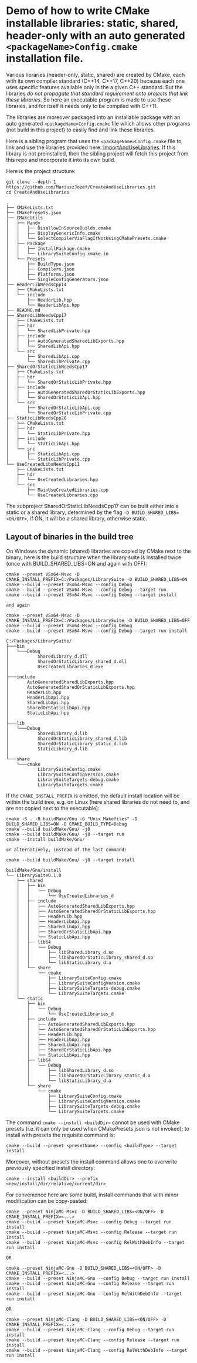 # Demo of how to write CMake installable libraries: static, shared, header-only with an auto generated `<packageName>Config.cmake` installation file.

Various libraries (header-only, static, shared) are created by CMake, each with its own compiler standard (C++14, C++17, C++20) because each one uses specific features available only in the a given C++ standard. But the libraries *do not propagate that standard requirement onto projects that link these libraries*. So here an executable program is made to use these libraries, and for itself it needs only to be compiled with C++11. 

The libraries are moreover packaged into an installable package with an auto generated `<packageName>Config.cmake` file which allows other programs (not build in this project) to easily find and link these libraries.

Here is a sibling program that uses the `<packageName>Config.cmake` file to link and use the libraries provided here: [ImportAndUseLibraries](https://github.com/MariuszJozef/ImportAndUseLibraries.git). If this library is not preinstalled, then the sibling project will fetch this project from this repo and incorporate it into its own build.

Here is the project structure:
```
git clone --depth 1 https://github.com/MariuszJozef/CreateAndUseLibraries.git
cd CreateAndUseLibraries
```
```
.
├── CMakeLists.txt
├── CMakePresets.json
├── CMakeUtils
│   ├── Handy
│   │   ├── DisallowInSourceBuilds.cmake
│   │   ├── DisplayGenericInfo.cmake
│   │   └── SelectCompilerViaFlagIfNotUsingCMakePresets.cmake
│   ├── Package
│   │   ├── InstallPackage.cmake
│   │   └── LibrarySuiteConfig.cmake.in
│   └── Presets
│       ├── BuildType.json
│       ├── Compilers.json
│       ├── Platforms.json
│       └── SingleConfigGenerators.json
├── HeaderLibNeedsCpp14
│   ├── CMakeLists.txt
│   └── include
│       ├── HeaderLib.hpp
│       └── HeaderLibApi.hpp
├── README.md
├── SharedLibNeedsCpp17
│   ├── CMakeLists.txt
│   ├── hdr
│   │   └── SharedLibPrivate.hpp
│   ├── include
│   │   ├── AutoGeneratedSharedLibExports.hpp
│   │   └── SharedLibApi.hpp
│   └── src
│       ├── SharedLibApi.cpp
│       └── SharedLibPrivate.cpp
├── SharedOrStaticLibNeedsCpp17
│   ├── CMakeLists.txt
│   ├── hdr
│   │   └── SharedOrStaticLibPrivate.hpp
│   ├── include
│   │   ├── AutoGeneratedSharedOrStaticLibExports.hpp
│   │   └── SharedOrStaticLibApi.hpp
│   └── src
│       ├── SharedOrStaticLibApi.cpp
│       └── SharedOrStaticLibPrivate.cpp
├── StaticLibNeedsCpp20
│   ├── CMakeLists.txt
│   ├── hdr
│   │   └── StaticLibPrivate.hpp
│   ├── include
│   │   └── StaticLibApi.hpp
│   └── src
│       ├── StaticLibApi.cpp
│       └── StaticLibPrivate.cpp
└── UseCreatedLibsNeedsCpp11
    ├── CMakeLists.txt
    ├── hdr
    │   └── UseCreatedLibraries.hpp
    └── src
        ├── MainUseCreatedLibraries.cpp
        └── UseCreatedLibraries.cpp
```
The subproject SharedOrStaticLibNeedsCpp17 can be built either into a static or a shared library, determined by the flag `-D BUILD_SHARED_LIBS=<ON/OFF>`, if ON, it will be a shared library, otherwise static.

## Layout of binaries in the build tree

On Windows the dynamic (shared) libraries are copied by CMake next to the binary, here is the build structure when the library suite is installed twice (once with BUILD_SHARED_LIBS=ON and again with OFF):
```
cmake --preset VSx64-Msvc -D CMAKE_INSTALL_PREFIX=C:/Packages/LibrarySuite -D BUILD_SHARED_LIBS=ON
cmake --build --preset VSx64-Msvc --config Debug
cmake --build --preset VSx64-Msvc --config Debug --target run
cmake --build --preset VSx64-Msvc --config Debug --target install

and again

cmake --preset VSx64-Msvc -D CMAKE_INSTALL_PREFIX=C:/Packages/LibrarySuite -D BUILD_SHARED_LIBS=OFF
cmake --build --preset VSx64-Msvc --config Debug
cmake --build --preset VSx64-Msvc --config Debug --target run install
```
```
C:/Packages/LibrarySuite/
├───bin
│   └───Debug
│           SharedLibrary_d.dll
│           SharedOrStaticLibrary_shared_d.dll
│           UseCreatedLibraries_d.exe
│
├───include
│       AutoGeneratedSharedLibExports.hpp
│       AutoGeneratedSharedOrStaticLibExports.hpp
│       HeaderLib.hpp
│       HeaderLibApi.hpp
│       SharedLibApi.hpp
│       SharedOrStaticLibApi.hpp
│       StaticLibApi.hpp
│
├───lib
│   └───Debug
│           SharedLibrary_d.lib
│           SharedOrStaticLibrary_shared_d.lib
│           SharedOrStaticLibrary_static_d.lib
│           StaticLibrary_d.lib
│
└───share
    └───cmake
            LibrarySuiteConfig.cmake
            LibrarySuiteConfigVersion.cmake
            LibrarySuiteTargets-debug.cmake
            LibrarySuiteTargets.cmake
```

If the `CMAKE_INSTALL_PREFIX` is omitted, the default install location will be within the build tree, e.g. on Linux (here shared libraries do not need to, and are not copied next to the executable):
```
cmake -S . -B buildMake/Gnu -G "Unix Makefiles" -D BUILD_SHARED_LIBS=ON -D CMAKE_BUILD_TYPE=Debug
cmake --build buildMake/Gnu/ -j8
cmake --build buildMake/Gnu/ -j8 --target run
cmake --install buildMake/Gnu/

or alternatively, instead of the last command:

cmake --build buildMake/Gnu/ -j8 --target install
```
```
buildMake/Gnu/install
└── LibrarySuite0.1.0
    ├── shared
    │   ├── bin
    │   │   └── Debug
    │   │       └── UseCreatedLibraries_d
    │   ├── include
    │   │   ├── AutoGeneratedSharedLibExports.hpp
    │   │   ├── AutoGeneratedSharedOrStaticLibExports.hpp
    │   │   ├── HeaderLib.hpp
    │   │   ├── HeaderLibApi.hpp
    │   │   ├── SharedLibApi.hpp
    │   │   ├── SharedOrStaticLibApi.hpp
    │   │   └── StaticLibApi.hpp
    │   ├── lib64
    │   │   └── Debug
    │   │       ├── libSharedLibrary_d.so
    │   │       ├── libSharedOrStaticLibrary_shared_d.so
    │   │       └── libStaticLibrary_d.a
    │   └── share
    │       └── cmake
    │           ├── LibrarySuiteConfig.cmake
    │           ├── LibrarySuiteConfigVersion.cmake
    │           ├── LibrarySuiteTargets-debug.cmake
    │           └── LibrarySuiteTargets.cmake
    └── static
        ├── bin
        │   └── Debug
        │       └── UseCreatedLibraries_d
        ├── include
        │   ├── AutoGeneratedSharedLibExports.hpp
        │   ├── AutoGeneratedSharedOrStaticLibExports.hpp
        │   ├── HeaderLib.hpp
        │   ├── HeaderLibApi.hpp
        │   ├── SharedLibApi.hpp
        │   ├── SharedOrStaticLibApi.hpp
        │   └── StaticLibApi.hpp
        ├── lib64
        │   └── Debug
        │       ├── libSharedLibrary_d.so
        │       ├── libSharedOrStaticLibrary_static_d.a
        │       └── libStaticLibrary_d.a
        └── share
            └── cmake
                ├── LibrarySuiteConfig.cmake
                ├── LibrarySuiteConfigVersion.cmake
                ├── LibrarySuiteTargets-debug.cmake
                └── LibrarySuiteTargets.cmake
```

The command `cmake --install <buildDir>` cannot be used with CMake presets (i.e. it can only be used when CMakePresets.json is not invoked); to install with presets the requisite command is: 
```
cmake --build --preset <presetName> --config <buildType> --target install
```
Moreover, without presets the install command allows one to overwrite previously specified install directory:
```
cmake --install <buildDir> --prefix <new/install/dir/relative/current/dir>
```

For convenience here are some build, install commands that with minor modification can be copy-pasted:
```
cmake --preset NinjaMC-Msvc -D BUILD_SHARED_LIBS=<ON/OFF> -D CMAKE_INSTALL_PREFIX=<...>
cmake --build --preset NinjaMC-Msvc --config Debug --target run install
cmake --build --preset NinjaMC-Msvc --config Release --target run install
cmake --build --preset NinjaMC-Msvc --config RelWithDebInfo --target run install

OR

cmake --preset NinjaMC-Gnu -D BUILD_SHARED_LIBS=<ON/OFF> -D CMAKE_INSTALL_PREFIX=<...>
cmake --build --preset NinjaMC-Gnu --config Debug --target run install
cmake --build --preset NinjaMC-Gnu --config Release --target run install
cmake --build --preset NinjaMC-Gnu --config RelWithDebInfo --target run install

OR

cmake --preset NinjaMC-Clang -D BUILD_SHARED_LIBS=<ON/OFF> -D CMAKE_INSTALL_PREFIX=<...>
cmake --build --preset NinjaMC-Clang --config Debug --target run install
cmake --build --preset NinjaMC-Clang --config Release --target run install
cmake --build --preset NinjaMC-Clang --config RelWithDebInfo --target run install
```

